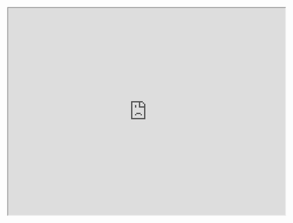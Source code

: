 <iframe src="https://drive.google.com/file/d/1crfYcVQjOEZs8XEKlhNs_esmtOyULyZQ/preview" width="640" height="480" allow="autoplay"></iframe>
